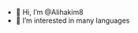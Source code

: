 - 👋 Hi, I’m @Alihakim8
- 👀 I’m interested in many languages
<!---
Alihakim8/Alihakim8 is a ✨ special ✨ repository because its `README.md` (this file) appears on your GitHub profile.
You can click the Preview link to take a look at your changes.
--->
